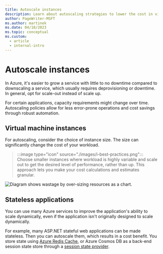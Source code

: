 ```yaml
---
title: Autoscale instances
description: Learn about autoscaling strategies to lower the cost in virtual machine instances or stateless applications in Azure.
author: PageWriter-MSFT
ms.author: martinek
ms.date: 04/18/2023
ms.topic: conceptual
ms.custom:
  - article
  - internal-intro
---
```


# Autoscale instances

In Azure, it's easier to grow a service with little to no downtime compared to downscaling a service, which usually requires deprovisioning or downtime. In general, opt for scale-out instead of scale up.

For certain applications, capacity requirements might change over time. Autoscaling policies allow for less error-prone operations and cost savings through robust automation.

## Virtual machine instances

For autoscaling, consider the choice of instance size. The size can significantly change the cost of your workload.

> :::image type="icon" source="./images/i-best-practices.png"::: Choose smaller instances where workload is highly variable and scale out to get the desired level of performance, rather than up. This approach lets you make your cost calculations and estimates granular.

![Diagram shows wastage by over-sizing resources as a chart.](../_images/over-sizing.png)

## Stateless applications

You can use many Azure services to improve the application's ability to scale dynamically, even if the application isn't originally designed to scale dynamically.

For example, many ASP.NET stateful web applications can be made stateless. Then you can autoscale them, which results in a cost benefit. You store state using [Azure Redis Cache](/azure/azure-cache-for-redis/cache-aspnet-session-state-provider), or Azure Cosmos DB as a back-end session state store through a [session state provider](https://github.com/aspnet/AspNetSessionState).
